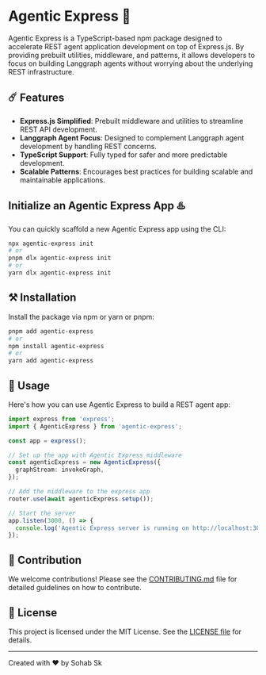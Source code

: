 # Agentic Express 🚀

Agentic Express is a TypeScript-based npm package designed to accelerate REST agent application development on top of Express.js. By providing prebuilt utilities, middleware, and patterns, it allows developers to focus on building Langgraph agents without worrying about the underlying REST infrastructure.

## ☄️ Features
- **Express.js Simplified**: Prebuilt middleware and utilities to streamline REST API development.
- **Langgraph Agent Focus**: Designed to complement Langgraph agent development by handling REST concerns.
- **TypeScript Support**: Fully typed for safer and more predictable development.
- **Scalable Patterns**: Encourages best practices for building scalable and maintainable applications.

## Initialize an Agentic Express App ♨️

You can quickly scaffold a new Agentic Express app using the CLI:

```bash
npx agentic-express init
# or
pnpm dlx agentic-express init
# or
yarn dlx agentic-express init
```

## ⚒️ Installation

Install the package via npm or yarn or pnpm:

```bash
pnpm add agentic-express
# or
npm install agentic-express
# or
yarn add agentic-express
```

## 👀 Usage

Here's how you can use Agentic Express to build a REST agent app:

```typescript
import express from 'express';
import { AgenticExpress } from 'agentic-express';

const app = express();

// Set up the app with Agentic Express middleware
const agenticExpress = new AgenticExpress({
  graphStream: invokeGraph,
});

// Add the middleware to the express app
router.use(await agenticExpress.setup());

// Start the server
app.listen(3000, () => {
  console.log('Agentic Express server is running on http://localhost:3000');
});
```

## 🤝 Contribution

We welcome contributions! Please see the [CONTRIBUTING.md](.github/CONTRIBUTING.md) file for detailed guidelines on how to contribute.


## 📜 License

This project is licensed under the MIT License. See the [LICENSE file](/LICENSE) for details.


---

Created with ❤️ by Sohab Sk